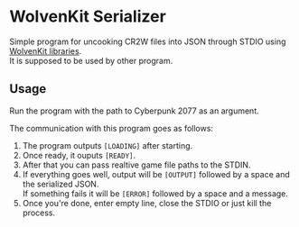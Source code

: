 # WolvenKit Serializer

Simple program for uncooking CR2W files into JSON through STDIO using [WolvenKit libraries](https://github.com/WolvenKit/WolvenKit).  
It is supposed to be used by other program.

## Usage

Run the program with the path to Cyberpunk 2077 as an argument.

The communication with this program goes as follows:

1. The program outputs `[LOADING]` after starting.
2. Once ready, it ouputs `[READY]`.
3. After that you can pass realtive game file paths to the STDIN.
4. If everything goes well, output will be `[OUTPUT]` followed by a space and the serialized JSON.  
   If something fails it will be `[ERROR]` followed by a space and a message.
5. Once you're done, enter empty line, close the STDIO or just kill the process.

